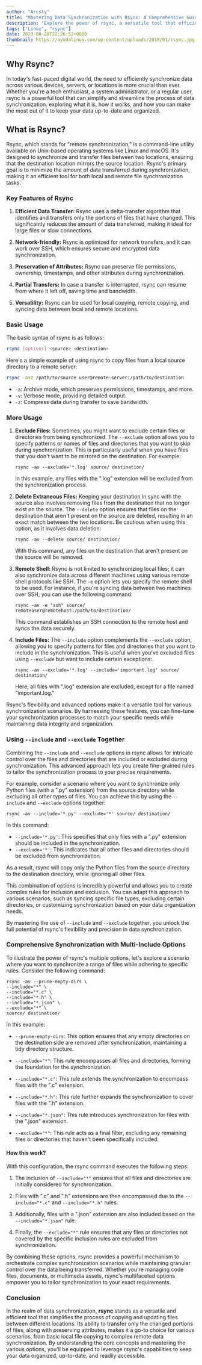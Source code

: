 ```yaml
---
author: "Arcsly"
title: "Mastering Data Synchronization with Rsync: A Comprehensive Guide"
description: "Explore the power of rsync, a versatile tool that efficiently synchronizes data between different locations, ensuring your files are up-to-date and organized."
tags: ["Linux", "rsync"]
date: 2023-08-28T22:26:52+0800
thumbnail: https://ayudalinux.com/wp-content/uploads/2018/01/rsync.jpg
---
```


## Why Rsync?

In today's fast-paced digital world, the need to efficiently synchronize data across various devices, servers, or locations is more crucial than ever. Whether you're a tech enthusiast, a system administrator, or a regular user, rsync is a powerful tool that can simplify and streamline the process of data synchronization. exploring what it is, how it works, and how you can make the most out of it to keep your data up-to-date and organized.

## What is Rsync?

Rsync, which stands for "remote synchronization," is a command-line utility available on Unix-based operating systems like Linux and macOS. It's designed to synchronize and transfer files between two locations, ensuring that the destination location mirrors the source location. Rsync's primary goal is to minimize the amount of data transferred during synchronization, making it an efficient tool for both local and remote file synchronization tasks.

### Key Features of Rsync

1. **Efficient Data Transfer:** Rsync uses a delta-transfer algorithm that identifies and transfers only the portions of files that have changed. This significantly reduces the amount of data transferred, making it ideal for large files or slow connections.

2. **Network-friendly:** Rsync is optimized for network transfers, and it can work over SSH, which ensures secure and encrypted data synchronization.

3. **Preservation of Attributes:** Rsync can preserve file permissions, ownership, timestamps, and other attributes during synchronization.

4. **Partial Transfers:** In case a transfer is interrupted, rsync can resume from where it left off, saving time and bandwidth.

5. **Versatility:** Rsync can be used for local copying, remote copying, and syncing data between local and remote locations.

### Basic Usage

The basic syntax of rsync is as follows:

```bash
rsync [options] <source> <destination>
```

Here's a simple example of using rsync to copy files from a local source directory to a remote server:

```bash
rsync -avz /path/to/source user@remote-server:/path/to/destination
```

- `-a`: Archive mode, which preserves permissions, timestamps, and more.
- `-v`: Verbose mode, providing detailed output.
- `-z`: Compress data during transfer to save bandwidth.

### More Usage

1. **Exclude Files:** Sometimes, you might want to exclude certain files or directories from being synchronized. The `--exclude` option allows you to specify patterns or names of files and directories that you want to skip during synchronization. This is particularly useful when you have files that you don't want to be mirrored on the destination. For example:

   ```shell
   rsync -av --exclude='*.log' source/ destination/
   ```

   In this example, any files with the ".log" extension will be excluded from the synchronization process.

2. **Delete Extraneous Files:** Keeping your destination in sync with the source also involves removing files from the destination that no longer exist on the source. The `--delete` option ensures that files on the destination that aren't present on the source are deleted, resulting in an exact match between the two locations. Be cautious when using this option, as it involves data deletion:

   ```shell
   rsync -av --delete source/ destination/
   ```

   With this command, any files on the destination that aren't present on the source will be removed.

3. **Remote Shell:** Rsync is not limited to synchronizing local files; it can also synchronize data across different machines using various remote shell protocols like SSH. The `-e` option lets you specify the remote shell to be used. For instance, if you're syncing data between two machines over SSH, you can use the following command:

   ```shell
   rsync -av -e "ssh" source/ remoteuser@remotehost:/path/to/destination/
   ```

   This command establishes an SSH connection to the remote host and syncs the data securely.

4. **Include Files:** The `--include` option complements the `--exclude` option, allowing you to specify patterns for files and directories that you want to include in the synchronization. This is useful when you've excluded files using `--exclude` but want to include certain exceptions:

   ```shell
   rsync -av --exclude='*.log' --include='important.log' source/ destination/
   ```

   Here, all files with ".log" extension are excluded, except for a file named "important.log."

Rsync's flexibility and advanced options make it a versatile tool for various synchronization scenarios. By harnessing these features, you can fine-tune your synchronization processes to match your specific needs while maintaining data integrity and organization.

### Using `--include` and `--exclude` Together

Combining the `--include` and `--exclude` options in rsync allows for intricate control over the files and directories that are included or excluded during synchronization. This advanced approach lets you create fine-grained rules to tailor the synchronization process to your precise requirements.

For example, consider a scenario where you want to synchronize only Python files (with a ".py" extension) from the source directory while excluding all other types of files. You can achieve this by using the `--include` and `--exclude` options together:

```shell
rsync -av --include='*.py' --exclude='*' source/ destination/
```

In this command:

- `--include='*.py'`: This specifies that only files with a ".py" extension should be included in the synchronization.
- `--exclude='*'`: This indicates that all other files and directories should be excluded from synchronization.

As a result, rsync will copy only the Python files from the source directory to the destination directory, while ignoring all other files.

This combination of options is incredibly powerful and allows you to create complex rules for inclusion and exclusion. You can adapt this approach to various scenarios, such as syncing specific file types, excluding certain directories, or customizing synchronization based on your data organization needs.

By mastering the use of `--include` and `--exclude` together, you unlock the full potential of rsync's flexibility and precision in data synchronization.

### Comprehensive Synchronization with Multi-Include Options

To illustrate the power of rsync's multiple options, let's explore a scenario where you want to synchronize a range of files while adhering to specific rules. Consider the following command:

```shell
rsync -av --prune-empty-dirs \
--include="*" \
--include="*.c" \
--include="*.h" \
--include="*.json" \
--exclude="*" \
source/ destination/
```

In this example:

- `--prune-empty-dirs`: This option ensures that any empty directories on the destination side are removed after synchronization, maintaining a tidy directory structure.

- `--include="*"`: This rule encompasses all files and directories, forming the foundation for the synchronization.

- `--include="*.c"`: This rule extends the synchronization to encompass files with the ".c" extension.

- `--include="*.h"`: This rule further expands the synchronization to cover files with the ".h" extension.

- `--include="*.json"`: This rule introduces synchronization for files with the ".json" extension.

- `--exclude="*"`: This rule acts as a final filter, excluding any remaining files or directories that haven't been specifically included.

#### How this work?

With this configuration, the rsync command executes the following steps:

1. The inclusion of `--include="*"` ensures that all files and directories are initially considered for synchronization.

2. Files with ".c" and ".h" extensions are then encompassed due to the `--include="*.c"` and `--include="*.h"` rules.

3. Additionally, files with a ".json" extension are also included based on the `--include="*.json"` rule.

4. Finally, the `--exclude="*"` rule ensures that any files or directories not covered by the specific inclusion rules are excluded from synchronization.

By combining these options, rsync provides a powerful mechanism to orchestrate complex synchronization scenarios while maintaining granular control over the data being transferred. Whether you're managing code files, documents, or multimedia assets, rsync's multifaceted options empower you to tailor synchronization to your exact requirements.

### Conclusion

In the realm of data synchronization, **rsync** stands as a versatile and efficient tool that simplifies the process of copying and updating files between different locations. Its ability to transfer only the changed portions of files, along with preserving attributes, makes it a go-to choice for various scenarios, from basic local file copying to complex remote data synchronization. By understanding the core concepts and mastering the various options, you'll be equipped to leverage rsync's capabilities to keep your data organized, up-to-date, and readily accessible.